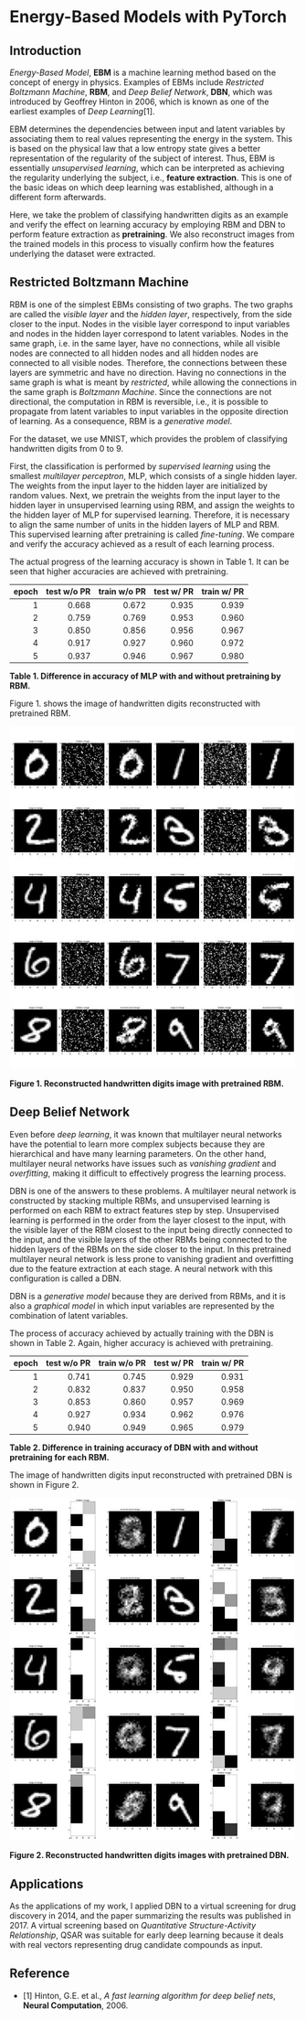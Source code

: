 # Energy-Based Models with PyTorch

## Introduction

*Energy-Based Model*, **EBM** is a machine learning method based on the concept of energy in physics. 
Examples of EBMs include *Restricted Boltzmann Machine*, **RBM**, and *Deep Belief Network*, **DBN**, 
which was introduced by Geoffrey Hinton in 2006, which is known as one of the earliest examples of *Deep Learning*[1].

EBM determines the dependencies between input and latent variables by associating them to real values representing the energy in the system. 
This is based on the physical law that a low entropy state gives a better representation of the regularity of the subject of interest.
Thus, EBM is essentially *unsupervised learning*, which can be interpreted as achieving the regularity underlying the subject, i.e., **feature extraction**. 
This is one of the basic ideas on which deep learning was established, although in a different form afterwards.

Here, we take the problem of classifying handwritten digits as an example and verify the effect on learning accuracy by employing RBM and DBN to perform feature extraction as **pretraining**.
We also reconstruct images from the trained models in this process to visually confirm how the features underlying the dataset were extracted.

## Restricted Boltzmann Machine

RBM is one of the simplest EBMs consisting of two graphs.
The two graphs are called the *visible layer* and the *hidden layer*, respectively, from the side closer to the input. 
Nodes in the visible layer correspond to input variables and nodes in the hidden layer correspond to latent variables. 
Nodes in the same graph, i.e. in the same layer, have no connections, while all visible nodes are connected to all hidden nodes and all hidden nodes are connected to all visible nodes. Therefore, the connections between these layers are symmetric and have no direction.
Having no connections in the same graph is what is meant by *restricted*, while allowing the connections in the same graph is *Boltzmann Machine*.
Since the connections are not directional, the computation in RBM is reversible, i.e., it is possible to propagate from latent variables to input variables in the opposite direction of learning. As a consequence, RBM is a *generative model*.

For the dataset, we use MNIST, which provides the problem of classifying handwritten digits from 0 to 9.

First, the classification is performed by *supervised learning* using the smallest *multilayer perceptron*, MLP, which consists of a single hidden layer. 
The weights from the input layer to the hidden layer are initialized by random values. 
Next, we pretrain the weights from the input layer to the hidden layer in unsupervised learning using RBM, 
and assign the weights to the hidden layer of MLP for supervised learning.
Therefore, it is necessary to align the same number of units in the hidden layers of MLP and RBM.
This supervised learning after pretraining is called *fine-tuning*.
We compare and verify the accuracy achieved as a result of each learning process.

The actual progress of the learning accuracy is shown in Table 1. 
It can be seen that higher accuracies are achieved with pretraining.

| epoch | test w/o PR | train w/o PR | test w/ PR | train w/ PR |
| ----: | --------: | --------: | --------: | --------: |
|     1 |    0.668 |    0.672 |    0.935 |    0.939 |
|     2 |    0.759 |    0.769 |    0.953 |    0.960 |
|     3 |    0.850 |    0.856 |    0.956 |    0.967 |
|     4 |    0.917 |    0.927 |    0.960 |    0.972 |
|     5 |    0.937 |    0.946 |    0.967 |    0.980 |

**Table 1. Difference in accuracy of MLP with and without pretraining by RBM.**

Figure 1. shows the image of handwritten digits reconstructed with pretrained RBM.

![Reconstructed digits image with pretrained RBM.](images/RBM_digits.jpg)

**Figure 1. Reconstructed handwritten digits image with pretrained RBM.**

## Deep Belief Network

Even before *deep learning*, it was known that multilayer neural networks have the potential to learn more complex subjects because they are hierarchical and have many learning parameters. 
On the other hand, multilayer neural networks have issues such as *vanishing gradient* and *overfitting*, making it difficult to effectively progress the learning process.

DBN is one of the answers to these problems. A multilayer neural network is constructed by stacking multiple RBMs, 
and unsupervised learning is performed on each RBM to extract features step by step.
Unsupervised learning is performed in the order from the layer closest to the input, with the visible layer of the RBM closest to the input being directly connected to the input, and the visible layers of the other RBMs being connected to the hidden layers of the RBMs on the side closer to the input.
In this pretrained multilayer neural network is less prone to vanishing gradient and overfitting due to the feature extraction at each stage.
A neural network with this configuration is called a DBN.

DBN is a *generative model* because they are derived from RBMs, and it is also a *graphical model* in which input variables are represented by the combination of latent variables.

The process of accuracy achieved by actually training with the DBN is shown in Table 2. Again, higher accuracy is achieved with pretraining.

| epoch | test w/o PR | train w/o PR | test w/ PR | train w/ PR |
| ----: | -------: | -------: | -------: | -------: |
|     1 |    0.741 |    0.745 |    0.929 |    0.931 |
|     2 |    0.832 |    0.837 |    0.950 |    0.958 |
|     3 |    0.853 |    0.860 |    0.957 |    0.969 |
|     4 |    0.927 |    0.934 |    0.962 |    0.976 |
|     5 |    0.940 |    0.949 |    0.965 |    0.979 |

**Table 2. Difference in training accuracy of DBN with and without pretraining for each RBM.**

The image of handwritten digits input reconstructed with pretrained DBN is shown in Figure 2.

![Reconstructed handwritten digits images with pretrained DBN.](images/DBN_digits.jpg)

**Figure 2. Reconstructed handwritten digits images with pretrained DBN.**

## Applications

As the applications of my work, I applied DBN to a virtual screening for drug discovery in 2014, 
and the paper summarizing the results was published in 2017.
A virtual screening based on *Quantitative Structure-Activity Relationship*, QSAR was suitable for early deep learning because it deals with real vectors representing drug candidate compounds as input.

## Reference

- [1] Hinton, G.E. et al., *A fast learning algorithm for deep belief nets*, **Neural Computation**, 2006.
